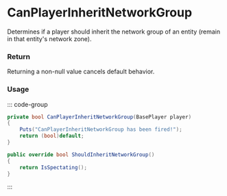 # CanPlayerInheritNetworkGroup
<Badge type="info" text="Global"/><Badge type="danger" text="Carbon Compatible"/>
Determines if a player should inherit the network group of an entity (remain in that entity's network zone).

### Return
Returning a non-null value cancels default behavior.

### Usage
::: code-group
```csharp [Example]
private bool CanPlayerInheritNetworkGroup(BasePlayer player)
{
	Puts("CanPlayerInheritNetworkGroup has been fired!");
	return (bool)default;
}
```
```csharp [Source — Assembly-CSharp @ BasePlayer]
public override bool ShouldInheritNetworkGroup()
{
	return IsSpectating();
}

```
:::
